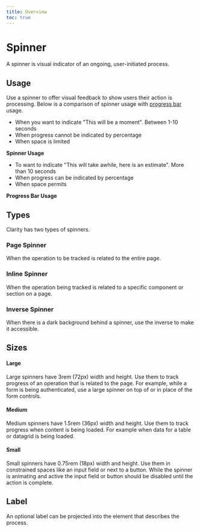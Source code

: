 ```yaml
---
title: Overview
toc: true
---
```


# Spinner

A spinner is visual indicator of an ongoing, user-initiated process.

## Usage

Use a spinner to offer visual feedback to show users their action is processing. Below is a comparison of spinner usage with [progress bar](/components/progress) usage.

<div class="clr-row">
<div class="clr-col-12 clr-col-md-6">

<div class="doc-wrapper">

- When you want to indicate "This will be a moment". Between 1-10 seconds
- When progress cannot be indicated by percentage
- When space is limited

</div>

**Spinner Usage**

</div>
<div class="clr-col-12 clr-col-md-6">

<div class="doc-wrapper">

- To want to indicate "This will take awhile, here is an estimate". More than 10 seconds
- When progress can be indicated by percentage
- When space permits

</div>

**Progress Bar Usage**

</div>

</div>

## Types

Clarity has two types of spinners.

### Page Spinner

When the operation to be tracked is related to the entire page.
<doc-demo src="/demos/spinner/page-ng.html" demo="/demos/spinner/page-css.html" toggle="false" />

### Inline Spinner

When the operation being tracked is related to a specific component or section on a page.
<doc-demo src="/demos/spinner/inline-ng.html" demo="/demos/spinner/inline-css.html" toggle="false" />

### Inverse Spinner

When there is a dark background behind a spinner, use the inverse to make it accessible.
<doc-demo src="/demos/spinner/inverse-ng.html" demo="/demos/spinner/inverse-css.html" toggle="false" />

## Sizes

#### Large

Large spinners have 3rem (72px) width and height. Use them to track progress of an operation that is related to the page. For example, while a form is being authenticated, use a large spinner on top of or in place of the form controls.
<doc-demo src="/demos/spinner/large-ng.html" demo="/demos/spinner/large-css.html" toggle="false" />

#### Medium

Medium spinners have 1.5rem (36px) width and height. Use them to track progress when content is being loaded. For example when data for a table or datagrid is being loaded.
<doc-demo src="/demos/spinner/medium-ng.html" demo="/demos/spinner/medium-css.html" toggle="false" />

#### Small

Small spinners have 0.75rem (18px) width and height. Use them in constrained spaces like an input field or next to a button. While the spinner is animating and active the input field or button should be disabled until the action is complete.
<doc-demo src="/demos/spinner/small-ng.html" demo="/demos/spinner/small-css.html" toggle="false" />

## Label

An optional label can be projected into the element that describes the process.
